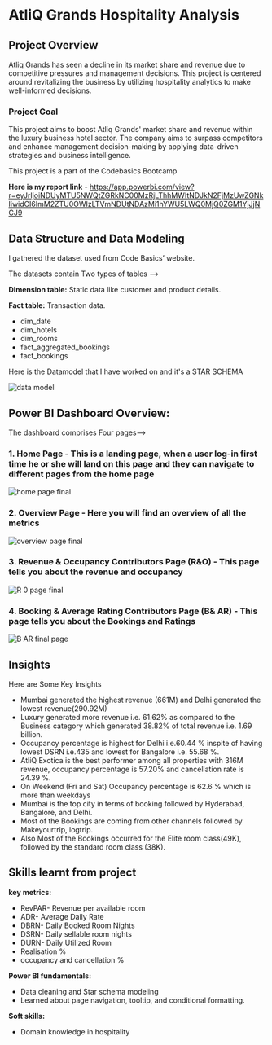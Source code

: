 # AtliQ Grands Hospitality Analysis


## Project Overview


Atliq Grands has seen a decline in its market share and revenue due to competitive pressures and management decisions. This project is centered around revitalizing the business by utilizing hospitality analytics to make well-informed decisions.


### Project Goal

This project aims to boost Atliq Grands' market share and revenue within the luxury business hotel sector. The company aims to surpass competitors and enhance management decision-making by applying data-driven strategies and business intelligence.

This project is a part of the Codebasics Bootcamp

**Here is my report link** - 
https://app.powerbi.com/view?r=eyJrIjoiNDUyMTU5NWQtZGRkNC00MzRjLThhMWItNDJkN2FjMzUwZGNkIiwidCI6ImM2ZTU0OWIzLTVmNDUtNDAzMi1hYWU5LWQ0MjQ0ZGM1YjJjNCJ9


## Data Structure and Data Modeling

I gathered the dataset used from Code Basics’ website.

The datasets contain Two types of tables -->

**Dimension table:** Static data like customer and product details.

**Fact table:** Transaction data.

* dim_date
* dim_hotels
* dim_rooms
* fact_aggregated_bookings
* fact_bookings

Here is the Datamodel that I have worked on and it's a STAR SCHEMA


![data model](https://github.com/Akashsingh1916/AtliQ-Grands-Hospitality--Analysis/assets/146354971/333260ba-ddb1-4ccc-8767-2ae75ce1524b)


## Power BI Dashboard Overview:

The dashboard comprises Four pages-->

### **1. Home Page** - This is a landing page, when a user log-in first time he or she will land on this page and they can navigate to different pages from the home page 


![home page final](https://github.com/Akashsingh1916/AtliQ-Grands-Hospitality--Analysis/assets/146354971/f44f6c30-5cb1-43a0-8d14-7e422fe8a1c5)


### 2. Overview Page - Here you will find an overview of all the metrics

![overview page final](https://github.com/Akashsingh1916/AtliQ-Grands-Hospitality--Analysis/assets/146354971/395e8f23-ca32-48c7-af53-ce66ee86d0a4)



### 3. Revenue & Occupancy Contributors Page (R&O) - This page tells you about the revenue and occupancy


![R 0 page final](https://github.com/Akashsingh1916/AtliQ-Grands-Hospitality--Analysis/assets/146354971/fd94276d-4fb9-4570-952a-e5ece4bc6e0f)



### 4. Booking & Average Rating Contributors Page (B& AR) - This page tells you about the Bookings and Ratings


![B   AR final page](https://github.com/Akashsingh1916/AtliQ-Grands-Hospitality--Analysis/assets/146354971/6b92173b-3099-4e37-80ff-d59d04e1a24e)


## Insights 

Here are Some Key Insights 

* Mumbai generated the highest revenue (661M) and Delhi generated the lowest revenue(290.92M)
* Luxury generated more revenue i.e. 61.62% as compared to the Business category which generated 38.82% of total revenue i.e. 1.69 billion.
* Occupancy percentage is highest for Delhi i.e.60.44 % inspite of having lowest DSRN i.e.435 and lowest for Bangalore i.e. 55.68 %.
* AtliQ Exotica is the best performer among all properties with 316M revenue, occupancy percentage is 57.20% and cancellation rate is 24.39 %.
* On Weekend (Fri and Sat) Occupancy percentage is 62.6 % which is more than weekdays 
* Mumbai is the top city in terms of booking followed by Hyderabad, Bangalore, and Delhi.
* Most of the Bookings are coming from other channels followed by Makeyourtrip, logtrip.
* Also Most of the Bookings occurred for the Elite room class(49K), followed by the standard room class (38K).


## Skills learnt from project

**key metrics:**

* RevPAR- Revenue per available room 
* ADR- Average Daily Rate 
* DBRN- Daily Booked Room Nights 
* DSRN- Daily sellable room nights 
* DURN- Daily Utilized Room 
* Realisation %
* occupancy and cancellation %

**Power BI fundamentals:**

* Data cleaning and Star schema modeling
* Learned about page navigation, tooltip, and conditional formatting.

**Soft skills:**

* Domain knowledge in hospitality
